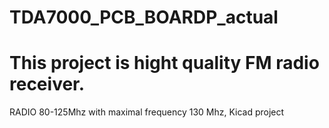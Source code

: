 # TDA7000_PCB_BOARDP_actual

# This project is hight quality FM radio receiver.
RADIO 80-125Mhz with maximal frequency 130 Mhz, Kicad project
